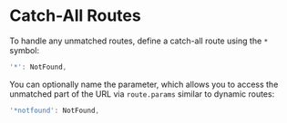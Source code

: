 # Catch-All Routes

To handle any unmatched routes, define a catch-all route using the `*` symbol:

```ts
'*': NotFound,
```

You can optionally name the parameter, which allows you to access the unmatched part of the URL via `route.params` similar to dynamic routes:

```ts
'*notfound': NotFound,
```
